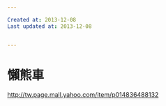 ```yaml
---

Created at: 2013-12-08
Last updated at: 2013-12-08


---
```


# 懶熊車


<http://tw.page.mall.yahoo.com/item/p014836488132>

